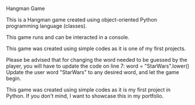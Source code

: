 Hangman Game

This is a Hangman game created using object-oriented Python programming language (classes).

This game runs and can be interacted in a console.

This game was created using simple codes as it is one of my first projects. 

Please be advised that for changing the word needed to be guessed by the player, you will have to update the code on line 7: word = "StarWars".lower()
Update the user word "StarWars" to any desired word, and let the game begin. 

This game was created using simple codes as it is my first project in Python. If you don't mind, I want to showcase this in my portfolio.
